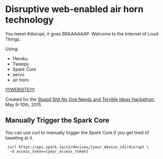 # Disruptive web-enabled air horn technology

You tweet #disrupt, it goes BRAAAAAAP. Welcome to the Internet of Loud Things.

Using:
* Heroku
* Tweepy
* Spark Core
* servo
* air horn

[!!!!WEBSITE!!!!](https://disruptor.herokuapp.com)

Created for the [Stupid Shit No One Needs and Terrible Ideas Hackathon](http://stupidhackathon.github.io/), May 9-10th, 2015.

## Manually Trigger the Spark Core
You can use curl to manually trigger the Spark Core if you get tired of tweeting at it.
```
 curl https://api.spark.io/v1/devices/[your_device_id]/disrupt \
  -d access_token=[your_access_token]
```
